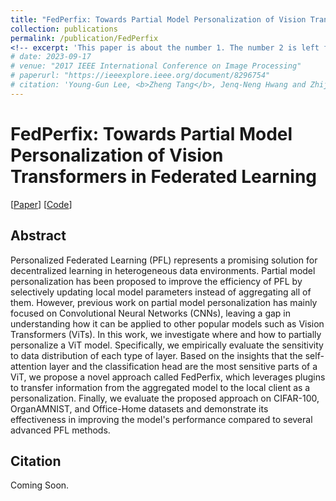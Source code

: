 ```yaml
---
title: "FedPerfix: Towards Partial Model Personalization of Vision Transformers in Federated Learning"
collection: publications
permalink: /publication/FedPerfix
<!-- excerpt: 'This paper is about the number 1. The number 2 is left for future work.' -->
# date: 2023-09-17
# venue: "2017 IEEE International Conference on Image Processing"
# paperurl: "https://ieeexplore.ieee.org/document/8296754"
# citation: 'Young-Gun Lee, <b>Zheng Tang</b>, Jenq-Neng Hwang and Zhijun Fang. "Inter-Camera Tracking Based on Fully Unsupervised Online Learning". <i>Proceedings of 2017 IEEE International Conference on Image Processing (ICIP 2017)</i>. pp. 2607-2611. 2017.'
---
```

# FedPerfix: Towards Partial Model Personalization of Vision Transformers in Federated Learning

[<a href='https://arxiv.org/abs/2308.09160'>Paper</a>]
[<a href='https://github.com/imguangyu/FedPerfix'>Code</a>]


## Abstract
Personalized Federated Learning (PFL) represents a promising solution for decentralized learning in heterogeneous data environments. Partial model personalization has been proposed to improve the efficiency of PFL by selectively updating local model parameters instead of aggregating all of them. However, previous work on partial model personalization has mainly focused on Convolutional Neural Networks (CNNs), leaving a gap in understanding how it can be applied to other popular models such as Vision Transformers (ViTs).
In this work, we investigate where and how to partially personalize a ViT model. Specifically, we empirically evaluate the sensitivity to data distribution of each type of layer. Based on the insights that the self-attention layer and the classification head are the most sensitive parts of a ViT, we propose a novel approach called FedPerfix, which leverages plugins to transfer information from the aggregated model to the local client as a personalization. Finally, we evaluate the proposed approach on CIFAR-100, OrganAMNIST, and Office-Home datasets and demonstrate its effectiveness in improving the model's performance compared to several advanced PFL methods.

## Citation
Coming Soon.